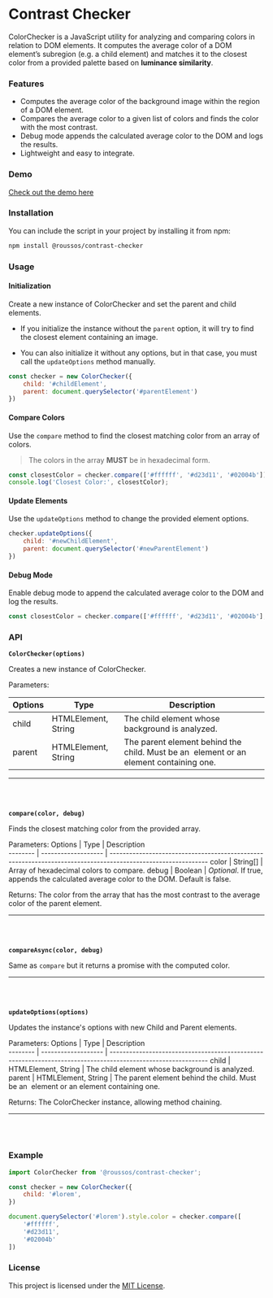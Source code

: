 # Contrast Checker

ColorChecker is a JavaScript utility for analyzing and comparing colors in relation to DOM elements.
It computes the average color of a DOM element’s subregion (e.g. a child element) and matches it to the closest color from a provided palette based on **luminance similarity**.

### Features

- Computes the average color of the background image within the region of a DOM element.
- Compares the average color to a given list of colors and finds the color with the most contrast.
- Debug mode appends the calculated average color to the DOM and logs the results.
- Lightweight and easy to integrate.

### Demo

[Check out the demo here](https://contrast-checker-demo.netlify.app/)

### Installation

You can include the script in your project by installing it from npm:

```bash
npm install @roussos/contrast-checker
```

### Usage

#### Initialization
Create a new instance of ColorChecker and set the parent and child elements.

- If you initialize the instance without the `parent` option, it will try to find the closest element containing an image.

- You can also initialize it without any options, but in that case, you must call the `updateOptions` method manually.

``` js
const checker = new ColorChecker({
    child: '#childElement',
    parent: document.querySelector('#parentElement')
})
```

#### Compare Colors
Use the `compare` method to find the closest matching color from an array of colors.

> The colors in the array **MUST** be in hexadecimal form.

```js
const closestColor = checker.compare(['#ffffff', '#d23d11', '#02004b']);
console.log('Closest Color:', closestColor);
```

#### Update Elements
Use the `updateOptions` method to change the provided element options.

```js
checker.updateOptions({
    child: '#newChildElement',
    parent: document.querySelector('#newParentElement')
})
```

#### Debug Mode
Enable debug mode to append the calculated average color to the DOM and log the results.

```js
const closestColor = checker.compare(['#ffffff', '#d23d11', '#02004b'], true);
```

### API

**`ColorChecker(options)`**

Creates a new instance of ColorChecker.

Parameters:

Options  |  Type               | Description                                                                                                
-------- | ------------------- | ------------------------------------------------------------------------------------------------------------
child    | HTMLElement, String | The child element whose background is analyzed.
parent   | HTMLElement, String | The parent element behind the child. Must be an <img/> element or an element containing one.


---
<br>
<br>

**`compare(color, debug)`**

Finds the closest matching color from the provided array.

Parameters:
Options  |  Type               | Description                                                                                                
-------- | ------------------- | ------------------------------------------------------------------------------------------------------------
color    | String[]            | Array of hexadecimal colors to compare.
debug    | Boolean             | *Optional*. If true, appends the calculated average color to the DOM. Default is false.

Returns:
The color from the array that has the most contrast to the average color of the parent element.

---
<br>
<br>

**`compareAsync(color, debug)`**

Same as `compare` but it returns a promise with the computed color.

---
<br>
<br>

**`updateOptions(options)`**

Updates the instance's options with new Child and Parent elements.

Parameters:
Options  |  Type               | Description                                                                                                
-------- | ------------------- | ------------------------------------------------------------------------------------------------------------
child    | HTMLElement, String | The child element whose background is analyzed.          
parent   | HTMLElement, String | The parent element behind the child. Must be an <img> element or an element containing one.

Returns:
The ColorChecker instance, allowing method chaining.

---
<br>
<br>

### Example
```js
import ColorChecker from '@roussos/contrast-checker';

const checker = new ColorChecker({
    child: '#lorem',
})

document.querySelector('#lorem').style.color = checker.compare([
    '#ffffff', 
    '#d23d11', 
    '#02004b'
])
```

### License
This project is licensed under the [MIT License](/LICENSE).